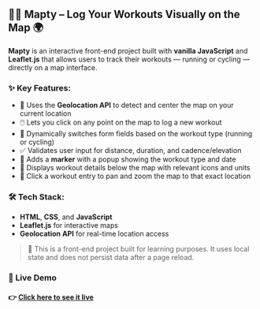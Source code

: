 ## 🏃‍♂️ Mapty – Log Your Workouts Visually on the Map 🌍

**Mapty** is an interactive front-end project built with **vanilla JavaScript** and **Leaflet.js** that allows users to track their workouts — running or cycling — directly on a map interface.

### ✨ Key Features:
- 📍 Uses the **Geolocation API** to detect and center the map on your current location
- 🖱️ Lets you click on any point on the map to log a new workout
- 🔄 Dynamically switches form fields based on the workout type (running or cycling)
- ✅ Validates user input for distance, duration, and cadence/elevation
- 📌 Adds a **marker** with a popup showing the workout type and date
- 📝 Displays workout details below the map with relevant icons and units
- 🔁 Click a workout entry to pan and zoom the map to that exact location

### 🛠️ Tech Stack:
- **HTML**, **CSS**, and **JavaScript**
- **Leaflet.js** for interactive maps
- **Geolocation API** for real-time location access

> 🚧 This is a front-end project built for learning purposes. It uses local state and does not persist data after a page reload.

### 🔗 Live Demo
#### 👉 [Click here to see it live](https://mostafabelala.github.io/mapty/)
